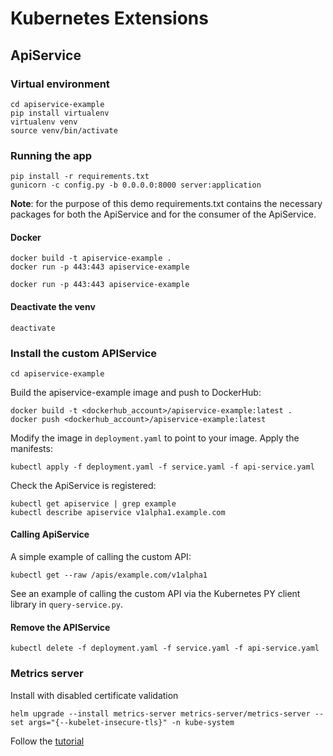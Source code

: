 # Kubernetes Extensions
## ApiService

### Virtual environment
```commandline
cd apiservice-example
pip install virtualenv
virtualenv venv
source venv/bin/activate
```

### Running the app
```commandline
pip install -r requirements.txt
gunicorn -c config.py -b 0.0.0.0:8000 server:application
```
**Note**: for the purpose of this demo requirements.txt contains the necessary packages for both the ApiService and for the consumer of the ApiService.

#### Docker
```commandline
docker build -t apiservice-example .
docker run -p 443:443 apiservice-example
```

```commandline
docker run -p 443:443 apiservice-example
```

#### Deactivate the venv
```commandline
deactivate
```

### Install the custom APIService
```commandline
cd apiservice-example
```
Build the apiservice-example image and push to DockerHub:
```commandline
docker build -t <dockerhub_account>/apiservice-example:latest .         
docker push <dockerhub_account>/apiservice-example:latest
```
Modify the image in `deployment.yaml` to point to your image. Apply the manifests:
```commandline
kubectl apply -f deployment.yaml -f service.yaml -f api-service.yaml
```
Check the ApiService is registered:
```commandline
kubectl get apiservice | grep example
kubectl describe apiservice v1alpha1.example.com
```

#### Calling ApiService

A simple example of calling the custom API:
```commandline
kubectl get --raw /apis/example.com/v1alpha1
```

See an example of calling the custom API via the Kubernetes PY client library in `query-service.py`.

#### Remove the APIService
```commandline
kubectl delete -f deployment.yaml -f service.yaml -f api-service.yaml
```

### Metrics server
Install with disabled certificate validation
```commandline
helm upgrade --install metrics-server metrics-server/metrics-server --set args="{--kubelet-insecure-tls}" -n kube-system
```
Follow the [tutorial](https://kubernetes.io/docs/tasks/run-application/horizontal-pod-autoscale-walkthrough/)
